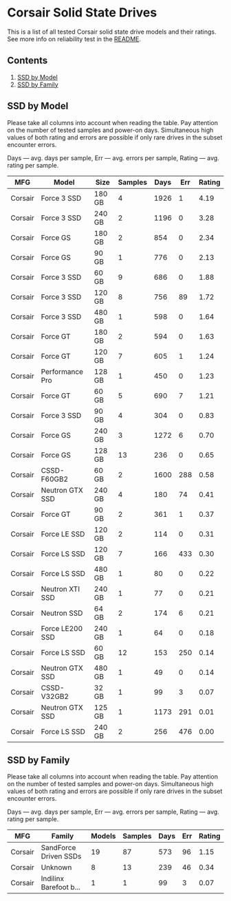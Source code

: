 Corsair Solid State Drives
==========================

This is a list of all tested Corsair solid state drive models and their ratings. See
more info on reliability test in the [README](https://github.com/linuxhw/SMART).

Contents
--------

1. [ SSD by Model  ](#ssd-by-model)
2. [ SSD by Family ](#ssd-by-family)

SSD by Model
------------

Please take all columns into account when reading the table. Pay attention on the
number of tested samples and power-on days. Simultaneous high values of both rating
and errors are possible if only rare drives in the subset encounter errors.

Days   — avg. days per sample,
Err    — avg. errors per sample,
Rating — avg. rating per sample.

| MFG       | Model              | Size   | Samples | Days  | Err   | Rating |
|-----------|--------------------|--------|---------|-------|-------|--------|
| Corsair   | Force 3 SSD        | 180 GB | 4       | 1926  | 1     | 4.19   |
| Corsair   | Force 3 SSD        | 240 GB | 2       | 1196  | 0     | 3.28   |
| Corsair   | Force GS           | 180 GB | 2       | 854   | 0     | 2.34   |
| Corsair   | Force GS           | 90 GB  | 1       | 776   | 0     | 2.13   |
| Corsair   | Force 3 SSD        | 60 GB  | 9       | 686   | 0     | 1.88   |
| Corsair   | Force 3 SSD        | 120 GB | 8       | 756   | 89    | 1.72   |
| Corsair   | Force 3 SSD        | 480 GB | 1       | 598   | 0     | 1.64   |
| Corsair   | Force GT           | 180 GB | 2       | 594   | 0     | 1.63   |
| Corsair   | Force GT           | 120 GB | 7       | 605   | 1     | 1.24   |
| Corsair   | Performance Pro    | 128 GB | 1       | 450   | 0     | 1.23   |
| Corsair   | Force GT           | 60 GB  | 5       | 690   | 7     | 1.21   |
| Corsair   | Force 3 SSD        | 90 GB  | 4       | 304   | 0     | 0.83   |
| Corsair   | Force GS           | 240 GB | 3       | 1272  | 6     | 0.70   |
| Corsair   | Force GS           | 128 GB | 13      | 236   | 0     | 0.65   |
| Corsair   | CSSD-F60GB2        | 60 GB  | 2       | 1600  | 288   | 0.58   |
| Corsair   | Neutron GTX SSD    | 240 GB | 4       | 180   | 74    | 0.41   |
| Corsair   | Force GT           | 90 GB  | 2       | 361   | 1     | 0.37   |
| Corsair   | Force LE SSD       | 120 GB | 2       | 114   | 0     | 0.31   |
| Corsair   | Force LS SSD       | 120 GB | 7       | 166   | 433   | 0.30   |
| Corsair   | Force LS SSD       | 480 GB | 1       | 80    | 0     | 0.22   |
| Corsair   | Neutron XTI SSD    | 240 GB | 1       | 77    | 0     | 0.21   |
| Corsair   | Neutron SSD        | 64 GB  | 2       | 174   | 6     | 0.21   |
| Corsair   | Force LE200 SSD    | 240 GB | 1       | 64    | 0     | 0.18   |
| Corsair   | Force LS SSD       | 60 GB  | 12      | 153   | 250   | 0.14   |
| Corsair   | Neutron GTX SSD    | 480 GB | 1       | 49    | 0     | 0.14   |
| Corsair   | CSSD-V32GB2        | 32 GB  | 1       | 99    | 3     | 0.07   |
| Corsair   | Neutron GTX SSD    | 125 GB | 1       | 1173  | 291   | 0.01   |
| Corsair   | Force LS SSD       | 240 GB | 2       | 256   | 476   | 0.00   |

SSD by Family
-------------

Please take all columns into account when reading the table. Pay attention on the
number of tested samples and power-on days. Simultaneous high values of both rating
and errors are possible if only rare drives in the subset encounter errors.

Days   — avg. days per sample,
Err    — avg. errors per sample,
Rating — avg. rating per sample.

| MFG       | Family                 | Models | Samples | Days  | Err   | Rating |
|-----------|------------------------|--------|---------|-------|-------|--------|
| Corsair   | SandForce Driven SSDs  | 19     | 87      | 573   | 96    | 1.15   |
| Corsair   | Unknown                | 8      | 13      | 239   | 46    | 0.34   |
| Corsair   | Indilinx Barefoot b... | 1      | 1       | 99    | 3     | 0.07   |
